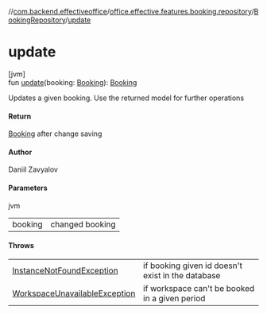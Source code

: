//[com.backend.effectiveoffice](../../../index.md)/[office.effective.features.booking.repository](../index.md)/[BookingRepository](index.md)/[update](update.md)

# update

[jvm]\
fun [update](update.md)(booking: [Booking](../../office.effective.model/-booking/index.md)): [Booking](../../office.effective.model/-booking/index.md)

Updates a given booking. Use the returned model for further operations

#### Return

[Booking](../../office.effective.model/-booking/index.md) after change saving

#### Author

Daniil Zavyalov

#### Parameters

jvm

| | |
|---|---|
| booking | changed booking |

#### Throws

| | |
|---|---|
| [InstanceNotFoundException](../../office.effective.common.exception/-instance-not-found-exception/index.md) | if booking given id doesn't exist in the database |
| [WorkspaceUnavailableException](../../office.effective.common.exception/-workspace-unavailable-exception/index.md) | if workspace can't be booked in a given period |
